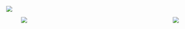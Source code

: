 ![](https://z3.ax1x.com/2021/04/10/cdk2X6.jpg)

<figure class="third">
  <img src="https://github-readme-stats.vercel.app/api?username=Kuibagit"><img src="https://z3.ax1x.com/2021/04/10/cdnqPO.jpg" style="float:right"/>
</figure>

<!--
**Kuibagit/Kuibagit** is a ✨ _special_ ✨ repository because its `README.md` (this file) appears on your GitHub profile.

Here are some ideas to get you started:

- 🔭 I’m currently working on ...
- 🌱 I’m currently learning ...
- 👯 I’m looking to collaborate on ...
- 🤔 I’m looking for help with ...
- 💬 Ask me about ...
- 📫 How to reach me: ...
- 😄 Pronouns: ...
- ⚡ Fun fact: ...
-->
